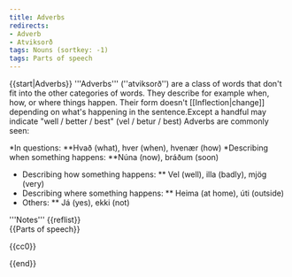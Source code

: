 ```yaml
---
title: Adverbs
redirects:
- Adverb
- Atviksorð
tags: Nouns (sortkey: -1)
tags: Parts of speech
---
```


{{start|Adverbs}}
'''Adverbs''' (''atviksorð'') are a class of words that don't fit into the other categories of words. They  describe for example when, how, or where things happen. Their form doesn't [[Inflection|change]] depending on what's happening in the sentence.<ref>Except a handful may indicate "well / better / best" (vel / betur / best)</ref> Adverbs are commonly seen:

*In questions:
**Hvað (what), hver (when), hvenær (how)
*Describing when something happens:
**Núna (now), bráðum (soon)
* Describing how something happens:
** Vel (well), illa (badly), mjög (very)
* Describing where something happens:
** Heima (at home), úti (outside)
* Others:
** Já (yes), ekki (not)

<div class="notes">
'''Notes'''
{{reflist}}
</div>
{{Parts of speech}}


<noinclude>{{cc0}}</noinclude>

{{end}}